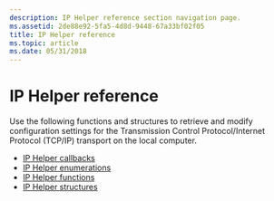 ```yaml
---
description: IP Helper reference section navigation page.
ms.assetid: 2de88e92-5fa5-4d8d-9448-67a33bf02f05
title: IP Helper reference
ms.topic: article
ms.date: 05/31/2018
---
```


# IP Helper reference

Use the following functions and structures to retrieve and modify configuration settings for the Transmission Control Protocol/Internet Protocol (TCP/IP) transport on the local computer.

-   [IP Helper callbacks](ip-helper-callbacks.md)
-   [IP Helper enumerations](ip-helper-enumerations.md)
-   [IP Helper functions](ip-helper-functions.md)
-   [IP Helper structures](ip-helper-structures.md)
